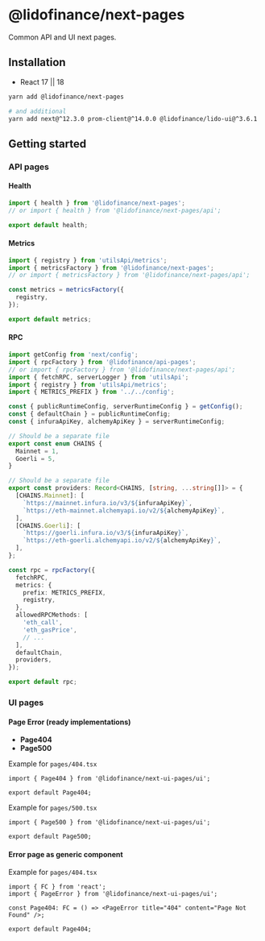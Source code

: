 # @lidofinance/next-pages

Common API and UI next pages.

## Installation

* React 17 || 18

```bash
yarn add @lidofinance/next-pages

# and additional
yarn add next@^12.3.0 prom-client@^14.0.0 @lidofinance/lido-ui@^3.6.1
```

## Getting started

### API pages

#### Health

```ts
import { health } from '@lidofinance/next-pages';
// or import { health } from '@lidofinance/next-pages/api';

export default health;
```

#### Metrics

```ts
import { registry } from 'utilsApi/metrics';
import { metricsFactory } from '@lidofinance/next-pages';
// or import { metricsFactory } from '@lidofinance/next-pages/api';

const metrics = metricsFactory({
  registry,
});

export default metrics;
```

#### RPC

```ts
import getConfig from 'next/config';
import { rpcFactory } from '@lidofinance/api-pages';
// or import { rpcFactory } from '@lidofinance/next-pages/api';
import { fetchRPC, serverLogger } from 'utilsApi';
import { registry } from 'utilsApi/metrics';
import { METRICS_PREFIX } from '../../config';

const { publicRuntimeConfig, serverRuntimeConfig } = getConfig();
const { defaultChain } = publicRuntimeConfig;
const { infuraApiKey, alchemyApiKey } = serverRuntimeConfig;

// Should be a separate file
export const enum CHAINS {
  Mainnet = 1,
  Goerli = 5,
}

// Should be a separate file 
export const providers: Record<CHAINS, [string, ...string[]]> = {
  [CHAINS.Mainnet]: [
    `https://mainnet.infura.io/v3/${infuraApiKey}`,
    `https://eth-mainnet.alchemyapi.io/v2/${alchemyApiKey}`,
  ],
  [CHAINS.Goerli]: [
    `https://goerli.infura.io/v3/${infuraApiKey}`,
    `https://eth-goerli.alchemyapi.io/v2/${alchemyApiKey}`,
  ],
};

const rpc = rpcFactory({
  fetchRPC,
  metrics: {
    prefix: METRICS_PREFIX,
    registry,
  },
  allowedRPCMethods: [
    'eth_call',
    'eth_gasPrice',
    // ...
  ],
  defaultChain,
  providers,
});

export default rpc;
```

### UI pages

#### Page Error (ready implementations)

- **Page404**
- **Page500**

Example for `pages/404.tsx`
```tsx
import { Page404 } from '@lidofinance/next-ui-pages/ui';

export default Page404;
```

Example for `pages/500.tsx`
```tsx
import { Page500 } from '@lidofinance/next-ui-pages/ui';

export default Page500;
```

#### Error page as generic component

Example for `pages/404.tsx`

```tsx
import { FC } from 'react';
import { PageError } from '@lidofinance/next-ui-pages/ui';

const Page404: FC = () => <PageError title="404" content="Page Not Found" />;

export default Page404;
```
